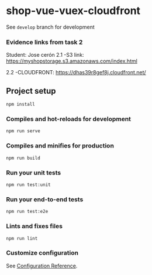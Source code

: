 # shop-vue-vuex-cloudfront

See `develop` branch for development

### Evidence links from task 2
Student: Jose cerón
2.1
-S3 link: https://myshopstorage.s3.amazonaws.com/index.html

2.2
-CLOUDFRONT: https://dhas39r8gef8j.cloudfront.net/

## Project setup
```
npm install
```

### Compiles and hot-reloads for development
```
npm run serve
```

### Compiles and minifies for production
```
npm run build
```

### Run your unit tests
```
npm run test:unit
```

### Run your end-to-end tests
```
npm run test:e2e
```

### Lints and fixes files
```
npm run lint
```

### Customize configuration
See [Configuration Reference](https://cli.vuejs.org/config/).
